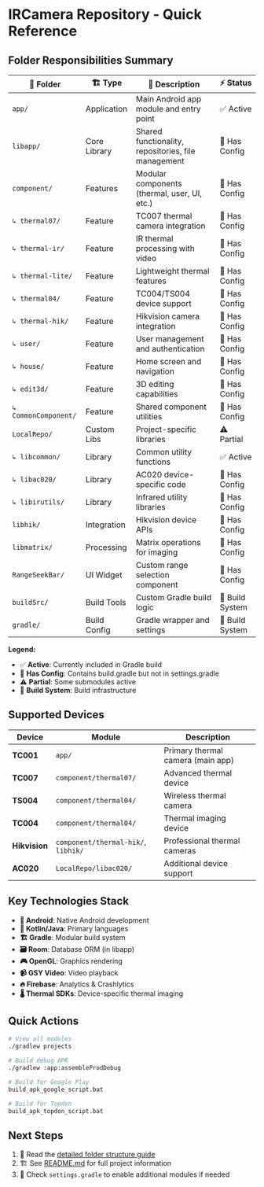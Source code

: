 # IRCamera Repository - Quick Reference

## Folder Responsibilities Summary

| 📁 Folder | 🏗️ Type | 📝 Description | ⚡ Status |
|----------|---------|----------------|----------|
| `app/` | Application | Main Android app module and entry point | ✅ Active |
| `libapp/` | Core Library | Shared functionality, repositories, file management | 📄 Has Config |
| `component/` | Features | Modular components (thermal, user, UI, etc.) | 📄 Has Config |
| `↳ thermal07/` | Feature | TC007 thermal camera integration | 📄 Has Config |
| `↳ thermal-ir/` | Feature | IR thermal processing with video | 📄 Has Config |
| `↳ thermal-lite/` | Feature | Lightweight thermal features | 📄 Has Config |
| `↳ thermal04/` | Feature | TC004/TS004 device support | 📄 Has Config |
| `↳ thermal-hik/` | Feature | Hikvision camera integration | 📄 Has Config |
| `↳ user/` | Feature | User management and authentication | 📄 Has Config |
| `↳ house/` | Feature | Home screen and navigation | 📄 Has Config |
| `↳ edit3d/` | Feature | 3D editing capabilities | 📄 Has Config |
| `↳ CommonComponent/` | Feature | Shared component utilities | 📄 Has Config |
| `LocalRepo/` | Custom Libs | Project-specific libraries | ⚠️ Partial |
| `↳ libcommon/` | Library | Common utility functions | ✅ Active |
| `↳ libac020/` | Library | AC020 device-specific code | 📄 Has Config |
| `↳ libirutils/` | Library | Infrared utility libraries | 📄 Has Config |
| `libhik/` | Integration | Hikvision device APIs | 📄 Has Config |
| `libmatrix/` | Processing | Matrix operations for imaging | 📄 Has Config |
| `RangeSeekBar/` | UI Widget | Custom range selection component | 📄 Has Config |
| `buildSrc/` | Build Tools | Custom Gradle build logic | 🔧 Build System |
| `gradle/` | Build Config | Gradle wrapper and settings | 🔧 Build System |

**Legend:**
- ✅ **Active**: Currently included in Gradle build
- 📄 **Has Config**: Contains build.gradle but not in settings.gradle  
- ⚠️ **Partial**: Some submodules active
- 🔧 **Build System**: Build infrastructure

## Supported Devices

| Device | Module | Description |
|--------|---------|-------------|
| **TC001** | `app/` | Primary thermal camera (main app) |
| **TC007** | `component/thermal07/` | Advanced thermal device |
| **TS004** | `component/thermal04/` | Wireless thermal camera |
| **TC004** | `component/thermal04/` | Thermal imaging device |
| **Hikvision** | `component/thermal-hik/`, `libhik/` | Professional thermal cameras |
| **AC020** | `LocalRepo/libac020/` | Additional device support |

## Key Technologies Stack

- **🤖 Android**: Native Android development
- **🎯 Kotlin/Java**: Primary languages
- **🏗️ Gradle**: Modular build system  
- **🗃️ Room**: Database ORM (in libapp)
- **🎮 OpenGL**: Graphics rendering
- **📹 GSY Video**: Video playback
- **🔥 Firebase**: Analytics & Crashlytics
- **🌡️ Thermal SDKs**: Device-specific thermal imaging

## Quick Actions

```bash
# View all modules
./gradlew projects

# Build debug APK
./gradlew :app:assembleProdDebug

# Build for Google Play
build_apk_google_script.bat

# Build for Topdon
build_apk_topdon_script.bat
```

## Next Steps

1. 📖 Read the [detailed folder structure guide](FOLDER_STRUCTURE.md)
2. 🏗️ See [README.md](README.md) for full project information
3. 🔧 Check `settings.gradle` to enable additional modules if needed